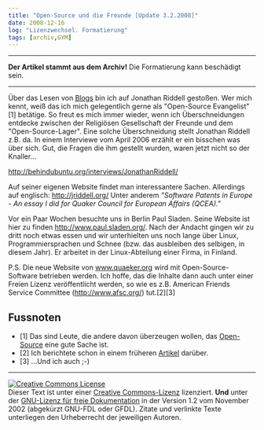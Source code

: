 ```yaml
---
title: "Open-Source und die Freunde [Update 3.2.2008]"
date: 2008-12-16
log: "Lizenzwechsel. Formatierung"
tags: [archiv,GYM]
---
```

<hr><b>Der Artikel stammt aus dem Archiv!</b> Die Formatierung kann beschädigt sein.<hr>


Über das Lesen von <a href="http://fsf.unrast.org/2007-03-23-programmieren-bei-sonne-und-regen,29.html">Blogs</a> bin ich auf Jonathan Riddell gestoßen. Wer mich kennt, weiß das ich mich gelegentlich gerne als "Open-Source Evangelist"[1] betätige. So freut es mich immer wieder, wenn ich Überschneidungen entdecke zwischen der Religiösen Gesellschaft der Freunde und dem "Open-Source-Lager". Eine solche Überschneidung stellt Jonathan Riddell z.B. da. In einem Interviewe vom April 2006 erzählt er ein bisschen was über sich. Gut, die Fragen die ihm gestellt wurden, waren jetzt nicht so der Knaller...

http://behindubuntu.org/interviews/JonathanRiddell/

Auf seiner eigenen Website findet man interessantere Sachen. Allerdings auf englisch: http://jriddell.org/ Unter anderem <i>"Software Patents in Europe - An essay I did for Quaker Council for European Affairs (QCEA)."</i> 

Vor ein Paar Wochen besuchte uns in Berlin Paul Sladen. Seine Website ist hier zu finden http://www.paul.sladen.org/. Nach der Andacht gingen wir zu dritt noch etwas essen und wir unterhielten uns noch lange über Linux, Programmiersprachen und Schnee (bzw. das ausbleiben des selbigen, in diesem Jahr). Er arbeitet in der Linux-Abteilung einer Firma, in Finland. 

P.S.
Die neue Website von www.quaeker.org wird mit Open-Source-Software betrieben werden. Ich hoffe, das die Inhalte dann auch unter einer Freien Lizenz veröffentlicht werden, so wie es z.B. American Friends Service Committee (http://www.afsc.org/) tut.[2][3]

## Fussnoten ##
<ul>
<li>[1] Das sind Leute, die andere davon überzeugen wollen, das <a href="http://de.wikipedia.org/wiki/Open_Source">Open-Source</a> eine gute Sache ist. </li>
<li>[2] Ich berichtete schon in einem früheren <a href="http://www.the-independent-friend.de/?q=node/44">Artikel</a> darüber. </li>
<li>[3] ...Und ich auch ;-)</li>
</ul>
<hr>
<a rel="license" href="http://creativecommons.org/licenses/by-sa/3.0/de/"><img alt="Creative Commons License" style="border-width:0" src="http://i.creativecommons.org/l/by-sa/3.0/de/88x31.png" /></a><br />Dieser <span xmlns:dc="http://purl.org/dc/elements/1.1/" href="http://purl.org/dc/dcmitype/Text" rel="dc:type">Text</span> ist unter einer <a rel="license" href="http://creativecommons.org/licenses/by-sa/3.0/de/">Creative Commons-Lizenz</a> lizenziert. <b>Und</b> unter der <a href="http://de.wikipedia.org/wiki/GFDL">GNU-Lizenz für freie Dokumentation</a> in der Version 1.2 vom November 2002 (abgekürzt GNU-FDL oder GFDL). Zitate und verlinkte Texte unterliegen den Urheberrecht der jeweiligen Autoren.
